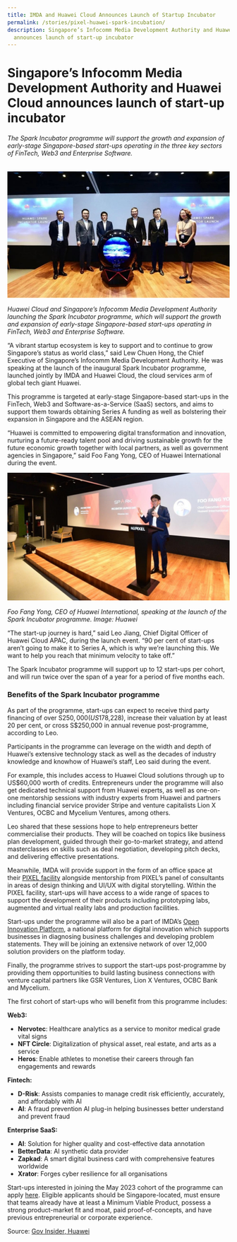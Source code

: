 ```yaml
---
title: IMDA and Huawei Cloud Announces Launch of Startup Incubator
permalink: /stories/pixel-huawei-spark-incubation/
description: Singapore’s Infocomm Media Development Authority and Huawei Cloud
  announces launch of start-up incubator
---
```



# Singapore’s Infocomm Media Development Authority and Huawei Cloud announces launch of start-up incubator

###### The Spark Incubator programme will support the growth and expansion of early-stage Singapore-based start-ups operating in the three key sectors of FinTech, Web3 and Enterprise Software.


![Photo of Huawei and Infocomm Media Development Authority representatives ](/images/Success%20stories/Huawei%20spark%20incubator%20programme%20.jpg)

_Huawei Cloud and Singapore’s Infocomm Media Development Authority launching the Spark Incubator programme, which will support the growth and expansion of early-stage Singapore-based start-ups operating in FinTech, Web3 and Enterprise Software._

“A vibrant startup ecosystem is key to support and to continue to grow Singapore’s status as world class,” said Lew Chuen Hong, the Chief Executive of Singapore’s Infocomm Media Development Authority. He was speaking at the launch of the inaugural Spark Incubator programme, launched jointly by IMDA and Huawei Cloud, the cloud services arm of global tech giant Huawei.

This programme is targeted at early-stage Singapore-based start-ups in the FinTech, Web3 and Software-as-a-Service (SaaS) sectors, and aims to support them towards obtaining Series A funding as well as bolstering their expansion in Singapore and the ASEAN region.

“Huawei is committed to empowering digital transformation and innovation, nurturing a future-ready talent pool and driving sustainable growth for the future economic growth together with local partners, as well as government agencies in Singapore,” said Foo Fang Yong, CEO of Huawei International during the event.

![Huawei International CEO - Mr. Foo Fang Yong](/images/Success%20stories/Huawei%20spark%20incubator.jpg)

_Foo Fang Yong, CEO of Huawei International, speaking at the launch of the Spark Incubator programme. Image: Huawei_

“The start-up journey is hard,” said Leo Jiang, Chief Digital Officer of Huawei Cloud APAC, during the launch event. “90 per cent of start-ups aren’t going to make it to Series A, which is why we’re launching this. We want to help you reach that minimum velocity to take off.”

The Spark Incubator programme will support up to 12 start-ups per cohort, and will run twice over the span of a year for a period of five months each.

### Benefits of the Spark Incubator programme

As part of the programme, start-ups can expect to receive third party financing of over S$250,000 (US$178,228), increase their valuation by at least 20 per cent, or cross S$250,000 in annual revenue post-programme, according to Leo.

Participants in the programme can leverage on the width and depth of Huawei’s extensive technology stack as well as the decades of industry knowledge and knowhow of Huawei’s staff, Leo said during the event.

For example, this includes access to Huawei Cloud solutions through up to US$60,000 worth of credits. Entrepreneurs under the programme will also get dedicated technical support from Huawei experts, as well as one-on-one mentorship sessions with industry experts from Huawei and partners including financial service provider Stripe and venture capitalists Lion X Ventures, OCBC and Mycelium Ventures, among others.

Leo shared that these sessions hope to help entrepreneurs better commercialise their products. They will be coached on topics like business plan development, guided through their go-to-market strategy, and attend masterclasses on skills such as deal negotiation, developing pitch decks, and delivering effective presentations.

Meanwhile, IMDA will provide support in the form of an office space at their [PIXEL facility](https://www.imda.gov.sg/How-We-Can-Help/pixel) alongside mentorship from PIXEL’s panel of consultants in areas of design thinking and UI/UX with digital storytelling. Within the PIXEL facility, start-ups will have access to a wide range of spaces to support the development of their products including prototyping labs, augmented and virtual reality labs and production facilities.

Start-ups under the programme will also be a part of IMDA’s [Open Innovation Platform](https://www.openinnovation.sg/imda), a national platform for digital innovation which supports businesses in diagnosing business challenges and developing problem statements. They will be joining an extensive network of over 12,000 solution providers on the platform today.

Finally, the programme strives to support the start-ups post-programme by providing them opportunities to build lasting business connections with venture capital partners like GSR Ventures, Lion X Ventures, OCBC Bank and Mycelium.

The first cohort of start-ups who will benefit from this programme includes:

**Web3:**

*   **Nervotec**: Healthcare analytics as a service to monitor medical grade vital signs
*   **NFT Circle**: Digitalization of physical asset, real estate, and arts as a service
*   **Heros**: Enable athletes to monetise their careers through fan engagements and rewards

**Fintech:**

*   **D-Risk**: Assists companies to manage credit risk efficiently, accurately, and affordably with AI
*   **AI**: A fraud prevention AI plug-in helping businesses better understand and prevent fraud

**Enterprise SaaS:**

*   **AI**: Solution for higher quality and cost-effective data annotation
*   **BetterData**: AI synthetic data provider
*   **Zapkad**: A smart digital business card with comprehensive features worldwide
*   **Xrator**: Forges cyber resilience for all organisations

Start-ups interested in joining the May 2023 cohort of the programme can apply [here](https://www.f6s.com/spark-incubator/apply). Eligible applicants should be Singapore-located, must ensure that teams already have at least a Minimum Viable Product, possess a strong product-market fit and moat, paid proof-of-concepts, and have previous entrepreneurial or corporate experience.

Source: [Gov Insider, Huawei](https://govinsider.asia/author/huawei/)